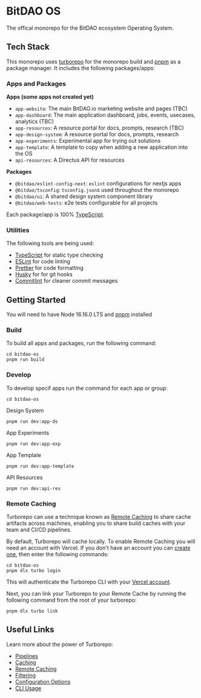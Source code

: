 # BitDAO OS

The offical monorepo for the BitDAO ecosystem Operating System.

## Tech Stack

This monorepo uses [turborepo](https://turbo.build) for the monorepo build and [pnpm](https://pnpm.io) as a package manager. It includes the following packages/apps:

### Apps and Packages

**Apps (some apps not created yet)**

- `app-website`: The main BitDAO.io marketing website and pages (TBC)
- `app-dashboard`: The main application dashboard, jobs, events, usecases, analytics (TBC)
- `app-resources`: A resource portal for docs, prompts, research (TBC)
- `app-design-system`: A resource portal for docs, prompts, research
- `app-experiments`: Experimental app for trying out solutions
- `app-template`: A template to copy when adding a new application into the OS
- `api-resources`: A Directus API for resources

**Packages**

- `@bitdao/eslint-config-next`: `eslint` configurations for nextjs apps
- `@bitdao/tsconfig`: `tsconfig.json`s used throughout the monorepo
- `@bitdao/ui`: A shared design system component library
- `@bitdao/web-tests`: e2e tests configurable for all projects

Each package/app is 100% [TypeScript](https://www.typescriptlang.org/).

### Utilities

The following tools are being used:

- [TypeScript](https://www.typescriptlang.org/) for static type checking
- [ESLint](https://eslint.org/) for code linting
- [Prettier](https://prettier.io) for code formatting
- [Husky](https://typicode.github.io/husky/#/) for for git hooks
- [Commitlint](https://commitlint.js.org/#/) for cleaner commit messages

## Getting Started

You will need to have Node 16.16.0 LTS and [pnpm](https://pnpm.io) installed

### Build

To build all apps and packages, run the following command:

```
cd bitdao-os
pnpm run build
```

### Develop

To develop specif apps run the command for each app or group:

```
cd bitdao-os
```

Design System

```
pnpm run dev:app-ds
```

App Experiments

```
pnpm run dev:app-exp
```

App Template

```
pnpm run dev:app-template
```

API Resources

```
pnpm run dev:api-res
```

### Remote Caching

Turborepo can use a technique known as [Remote Caching](https://turbo.build/repo/docs/core-concepts/remote-caching) to share cache artifacts across machines, enabling you to share build caches with your team and CI/CD pipelines.

By default, Turborepo will cache locally. To enable Remote Caching you will need an account with Vercel. If you don't have an account you can [create one](https://vercel.com/signup), then enter the following commands:

```
cd bitdao-os
pnpm dlx turbo login
```

This will authenticate the Turborepo CLI with your [Vercel account](https://vercel.com/docs/concepts/personal-accounts/overview).

Next, you can link your Turborepo to your Remote Cache by running the following command from the root of your turborepo:

```
pnpm dlx turbo link
```

## Useful Links

Learn more about the power of Turborepo:

- [Pipelines](https://turbo.build/repo/docs/core-concepts/monorepos/running-tasks)
- [Caching](https://turbo.build/repo/docs/core-concepts/caching)
- [Remote Caching](https://turbo.build/repo/docs/core-concepts/remote-caching)
- [Filtering](https://turbo.build/repo/docs/core-concepts/monorepos/filtering)
- [Configuration Options](https://turbo.build/repo/docs/reference/configuration)
- [CLI Usage](https://turbo.build/repo/docs/reference/command-line-reference)
